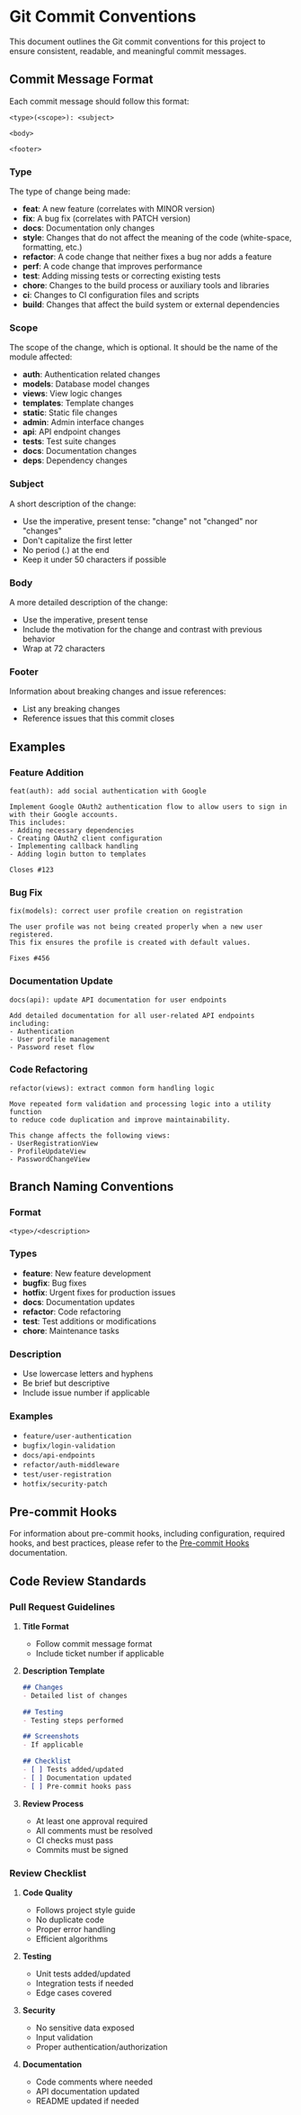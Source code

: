 # Git Commit Conventions

This document outlines the Git commit conventions for this project to ensure consistent, readable, and meaningful commit messages.

## Commit Message Format

Each commit message should follow this format:

```
<type>(<scope>): <subject>

<body>

<footer>
```

### Type

The type of change being made:

- **feat**: A new feature (correlates with MINOR version)
- **fix**: A bug fix (correlates with PATCH version)
- **docs**: Documentation only changes
- **style**: Changes that do not affect the meaning of the code (white-space, formatting, etc.)
- **refactor**: A code change that neither fixes a bug nor adds a feature
- **perf**: A code change that improves performance
- **test**: Adding missing tests or correcting existing tests
- **chore**: Changes to the build process or auxiliary tools and libraries
- **ci**: Changes to CI configuration files and scripts
- **build**: Changes that affect the build system or external dependencies

### Scope

The scope of the change, which is optional. It should be the name of the module affected:

- **auth**: Authentication related changes
- **models**: Database model changes
- **views**: View logic changes
- **templates**: Template changes
- **static**: Static file changes
- **admin**: Admin interface changes
- **api**: API endpoint changes
- **tests**: Test suite changes
- **docs**: Documentation changes
- **deps**: Dependency changes

### Subject

A short description of the change:

- Use the imperative, present tense: "change" not "changed" nor "changes"
- Don't capitalize the first letter
- No period (.) at the end
- Keep it under 50 characters if possible

### Body

A more detailed description of the change:

- Use the imperative, present tense
- Include the motivation for the change and contrast with previous behavior
- Wrap at 72 characters

### Footer

Information about breaking changes and issue references:

- List any breaking changes
- Reference issues that this commit closes

## Examples

### Feature Addition

```
feat(auth): add social authentication with Google

Implement Google OAuth2 authentication flow to allow users to sign in with their Google accounts.
This includes:
- Adding necessary dependencies
- Creating OAuth2 client configuration
- Implementing callback handling
- Adding login button to templates

Closes #123
```

### Bug Fix

```
fix(models): correct user profile creation on registration

The user profile was not being created properly when a new user registered.
This fix ensures the profile is created with default values.

Fixes #456
```

### Documentation Update

```
docs(api): update API documentation for user endpoints

Add detailed documentation for all user-related API endpoints including:
- Authentication
- User profile management
- Password reset flow
```

### Code Refactoring

```
refactor(views): extract common form handling logic

Move repeated form validation and processing logic into a utility function
to reduce code duplication and improve maintainability.

This change affects the following views:
- UserRegistrationView
- ProfileUpdateView
- PasswordChangeView
```

## Branch Naming Conventions

### Format
```
<type>/<description>
```

### Types
- **feature**: New feature development
- **bugfix**: Bug fixes
- **hotfix**: Urgent fixes for production issues
- **docs**: Documentation updates
- **refactor**: Code refactoring
- **test**: Test additions or modifications
- **chore**: Maintenance tasks

### Description
- Use lowercase letters and hyphens
- Be brief but descriptive
- Include issue number if applicable

### Examples
- `feature/user-authentication`
- `bugfix/login-validation`
- `docs/api-endpoints`
- `refactor/auth-middleware`
- `test/user-registration`
- `hotfix/security-patch`

## Pre-commit Hooks

For information about pre-commit hooks, including configuration, required hooks, and best practices, please refer to the [Pre-commit Hooks](../tools/pre_commit_hooks.md) documentation.

## Code Review Standards

### Pull Request Guidelines

1. **Title Format**
   - Follow commit message format
   - Include ticket number if applicable

2. **Description Template**
   ```markdown
   ## Changes
   - Detailed list of changes
   
   ## Testing
   - Testing steps performed
   
   ## Screenshots
   - If applicable
   
   ## Checklist
   - [ ] Tests added/updated
   - [ ] Documentation updated
   - [ ] Pre-commit hooks pass
   ```

3. **Review Process**
   - At least one approval required
   - All comments must be resolved
   - CI checks must pass
   - Commits must be signed

### Review Checklist

1. **Code Quality**
   - Follows project style guide
   - No duplicate code
   - Proper error handling
   - Efficient algorithms

2. **Testing**
   - Unit tests added/updated
   - Integration tests if needed
   - Edge cases covered

3. **Security**
   - No sensitive data exposed
   - Input validation
   - Proper authentication/authorization

4. **Documentation**
   - Code comments where needed
   - API documentation updated
   - README updated if needed